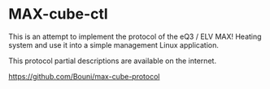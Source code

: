 # MAX-cube-ctl

This is an attempt to implement the protocol of the eQ3 / ELV MAX! Heating system and use it into a simple management Linux application.

This protocol partial descriptions are available on the internet.

https://github.com/Bouni/max-cube-protocol
